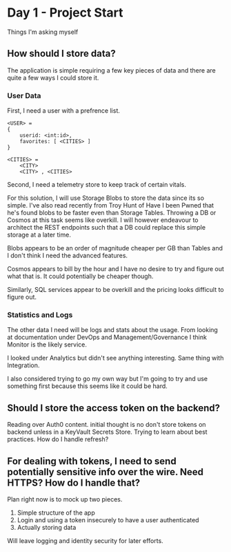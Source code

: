 # Day 1 - Project Start
Things I'm asking myself
## How should I store data?
The application is simple requiring a few key pieces of data and there are quite a few ways I could store it.

### User Data 
First, I need a user with a prefrence list.

```
<USER> = 
{ 
    userid: <int:id>,
    favorites: [ <CITIES> ]
}

<CITIES> = 
    <CITY>  
    <CITY> , <CITIES>
```

Second, I need a telemetry store to keep track of certain vitals.

For this solution, I will use Storage Blobs to store the data since its so simple. I've also read recently from Troy Hunt of Have I been Pwned that he's found blobs to be faster even than Storage Tables. Throwing a DB or Cosmos at this task seems like overkill. I will however endeavour to architect the REST endpoints such that a DB could replace this simple storage at a later time.

 Blobs appears to be an order of magnitude cheaper per GB than Tables and I don't think I need the advanced features. 
 
 Cosmos appears to bill by the hour and I have no desire to try and figure out what that is. It could potentially be cheaper though.

 Similarly, SQL services appear to be overkill and the pricing looks difficult to figure out. 

 ### Statistics and Logs
 The other data I need will be logs and stats about the usage. From looking at documentation under DevOps and Management/Governance I think Monitor is the likely service. 
 
 I looked under Analytics but didn't see anything interesting. Same thing with Integration.

 I also considered trying to go my own way but I'm going to try and use something first because this seems like it could be hard.

## Should I store the access token on the backend?
Reading over Auth0 content. initial thought is no don't store tokens on backend unless in a KeyVault Secrets Store. Trying to learn about best practices. How do I handle refresh?

## For dealing with tokens, I need to send potentially sensitive info over the wire. Need HTTPS? How do I handle that?

Plan right now is to mock up two pieces.
1. Simple structure of the app
2. Login and using a token insecurely to have a user authenticated
3. Actually storing data

Will leave logging and identity security for later efforts.